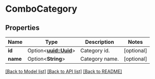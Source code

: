 # ComboCategory

## Properties

Name | Type | Description | Notes
------------ | ------------- | ------------- | -------------
**id** | Option<[**uuid::Uuid**](uuid::Uuid.md)> | Category id. | [optional]
**name** | Option<**String**> | Category name. | [optional]

[[Back to Model list]](../README.md#documentation-for-models) [[Back to API list]](../README.md#documentation-for-api-endpoints) [[Back to README]](../README.md)


